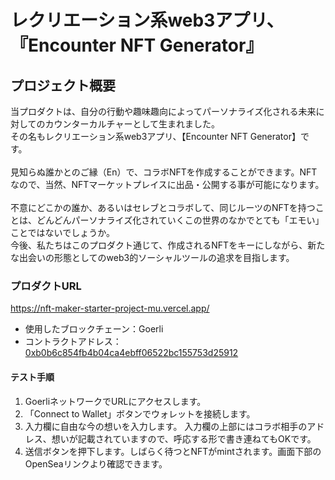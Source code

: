 # レクリエーション系web3アプリ、『Encounter NFT Generator』
## プロジェクト概要
当プロダクトは、自分の行動や趣味趣向によってパーソナライズ化される未来に対してのカウンターカルチャーとして生まれました。<br>
その名もレクリエーション系web3アプリ、【Encounter NFT Generator】です。<br><br>
見知らぬ誰かとのご縁（En）で、コラボNFTを作成することができます。NFTなので、当然、NFTマーケットプレイスに出品・公開する事が可能になります。<br><br>
不意にどこかの誰か、あるいはセレブとコラボして、同じルーツのNFTを持つことは、どんどんパーソナライズ化されていくこの世界のなかでとても「エモい」ことではないでしょうか。<br>今後、私たちはこのプロダクト通じて、作成されるNFTをキーにしながら、新たな出会いの形態としてのweb3的ソーシャルツールの追求を目指します。

### プロダクトURL
<a href=https://nft-maker-starter-project-mu.vercel.app/>https://nft-maker-starter-project-mu.vercel.app/</a>

+ 使用したブロックチェーン：Goerli
+ コントラクトアドレス：<a href=https://goerli.etherscan.io/address/0xb0b6c854fb4b04ca4ebff06522bc155753d25912>0xb0b6c854fb4b04ca4ebff06522bc155753d25912</a>


#### テスト手順
1. GoerliネットワークでURLにアクセスします。
2. 「Connect to Wallet」ボタンでウォレットを接続します。
3. 入力欄に自由な今の想いを入力します。
入力欄の上部にはコラボ相手のアドレス、想いが記載されていますので、呼応する形で書き連ねてもOKです。
4. 送信ボタンを押下します。しばらく待つとNFTがmintされます。画面下部のOpenSeaリンクより確認できます。

